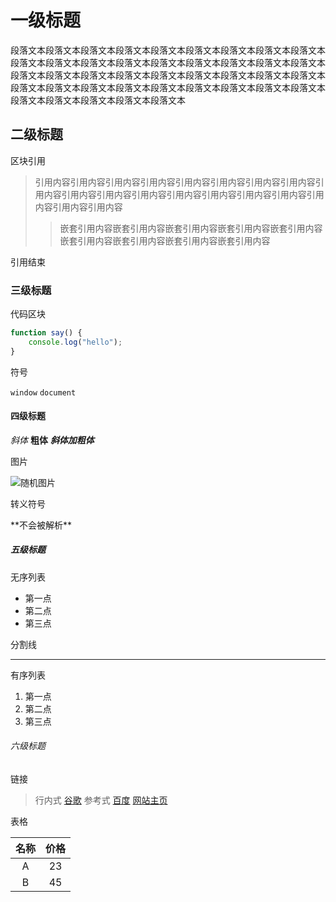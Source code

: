# 一级标题

段落文本段落文本段落文本段落文本段落文本段落文本段落文本段落文本段落文本段落文本段落文本段落文本段落文本段落文本段落文本段落文本段落文本段落文本段落文本段落文本段落文本段落文本段落文本段落文本段落文本段落文本段落文本段落文本段落文本段落文本段落文本段落文本段落文本段落文本段落文本段落文本段落文本段落文本段落文本段落文本段落文本

## 二级标题

区块引用

> 引用内容引用内容引用内容引用内容引用内容引用内容引用内容引用内容引用内容引用内容引用内容引用内容引用内容引用内容引用内容引用内容引用内容引用内容引用内容
>> 嵌套引用内容嵌套引用内容嵌套引用内容嵌套引用内容嵌套引用内容嵌套引用内容嵌套引用内容嵌套引用内容嵌套引用内容

引用结束

### 三级标题

代码区块

```javascript
function say() {
	console.log("hello");
}
```

符号

`window` `document`

#### 四级标题

*斜体* **粗体** ***斜体加粗体***

图片

![随机图片](https://picsum.photos/200/300 "由picsum.photos提供")

转义符号

\*\*不会被解析\*\*

##### 五级标题

无序列表

- 第一点
- 第二点
- 第三点

分割线

--------------------------------------------------------------------------------------

有序列表

1. 第一点
2. 第二点
3. 第三点

###### 六级标题

链接

> 行内式
[谷歌](https://www.google.com "谷歌搜索")
参考式
[百度][baidu]
[网站主页](/ "主页")

表格

| 名称 | 价格 |
|:---:|:----:|
| A   | 23   |
| B   | 45   |





[baidu]:https://www.baidu.com "百度搜索"
